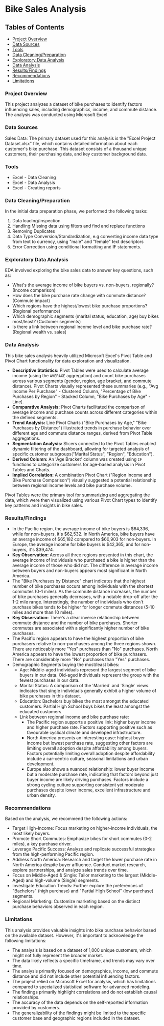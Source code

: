 # Bike Sales Analysis

## Tables of Contents

- [Project Overview](#project-overview)
- [Data Sources](#data-sources)
- [Tools](#tools)
- [Data Cleaning/Preparation](#data-cleaning/preparation)
- [Exploratory Data Analysis](#exploratory-data-analysis)
- [Data Analysis](#data-analysis)
- [Results/Findings](#results/findings)
- [Recommendations](#recommendations)
- [Limitations](#limitations)
### Project Overview
This project analyzes a dataset of bike purchases to identify factors influencing sales, including demographics, income, and commute distance. The analysis was conducted using Microsoft Excel

### Data Sources

Sales Data: The primary dataset used for this analysis is the "Excel Project Dataset.xlsx" file, which contains detailed information about each customer's bike purchase. This dataset consists of a thousand unique customers, their purchasing data, and key customer background data. 

### Tools

- Excel - Data Cleaning
- Excel - Data Analysis
- Excel - Creating reports

### Data Cleaning/Preparation
In the initial data preparation phase, we performed the following tasks: 
1. Data loading/Inspection
2. Handling Missing data using filters and find and replace functions
3. Removing Duplicates
4. Data Type Conversion/Standardization, e.g converting income data type from text to currency, using "male" and "female" text descriptors
5. Error Correction using conditional formatting and IF statements.

### Exploratory Data Analysis

EDA involved exploring the bike sales data to answer key questions, such as:

- What's the average income of bike buyers vs. non-buyers, regionally? (Income comparison)
- How does the bike purchase rate change with commute distance? (Commute impact)
- Which regions have the highest/lowest bike purchase proportions? (Regional performance)
- Which demographic segments (marital status, education, age) buy bikes most/least? (Customer segments)
- Is there a link between regional income level and bike purchase rate? (Regional wealth vs. sales)

### Data Analysis

This bike sales analysis heavily utilized Microsoft Excel's Pivot Table and Pivot Chart functionality for data exploration and visualization.

* **Descriptive Statistics:** Pivot Tables were used to calculate average income (using the `AVERAGE` aggregation) and count bike purchases across various segments (gender, region, age bracket, and commute distance). Pivot Charts visually represented these summaries (e.g., "Avg Income Per Purchase" - Clustered Column, "Percentage of Bike Purchases by Region" - Stacked Column, "Bike Purchases by Age" - Line).
* **Comparative Analysis:** Pivot Charts facilitated the comparison of average income and purchase counts across different categories within the defined segments.
* **Trend Analysis:** Line Pivot Charts ("Bike Purchases by Age," "Bike Purchases by Distance") illustrated trends in purchase behavior over different age and commute distance ranges, derived from Pivot Table aggregations.
* **Segmentation Analysis:** Slicers connected to the Pivot Tables enabled dynamic filtering of the dashboard, allowing for targeted analysis of specific customer subgroups("Marital Status", "Region", "Education").
* **Derived Column:** An 'Age Bracket' column was created using `IF` functions to categorize customers for age-based analysis in Pivot Tables and Charts.
* **Implied Correlation:** A combination Pivot Chart ("Region Income and Bike Purchase Comparison") visually suggested a potential relationship between regional income levels and bike purchase volume.

Pivot Tables were the primary tool for summarizing and aggregating the data, which were then visualized using various Pivot Chart types to identify key patterns and insights in bike sales.

### Results/Findings
- In the Pacific region, the average income of bike buyers is $64,336, while for non-buyers, it's $62,532. In North America, bike buyers have an average income of $65,182 compared to $60,903 for non-buyers. In Europe, the average income for bike buyers is $42,365, and for non-buyers, it's $39,474.
- **Key Observation:** Across all three regions presented in this chart, the average income of individuals who purchased a bike is higher than the average income of those who did not. The difference in average income between buyers and non-buyers appears most significant in North America.
- The "Bike Purchases by Distance" chart indicates that the highest number of bike purchases occurs among individuals with the shortest commutes (0-1 miles). As the commute distance increases, the number of bike purchases generally decreases, with a notable drop-off after the 1-2 mile range. Interestingly, the number of individuals who don't purchase bikes tends to be higher for longer commute distances (5-10 miles and more than 10 miles).
- **Key Observation:** There's a clear inverse relationship between commute distance and the number of bike purchases. Shorter commutes are associated with a significantly higher number of bike purchases.
- The Pacific region appears to have the highest proportion of bike purchasers relative to non-purchasers among the three regions shown. There are noticeably more "Yes" purchases than "No" purchases. North America appears to have the lowest proportion of bike purchasers. There are considerably more "No" purchases than "Yes" purchases.
- Demographic Segments buying the most/least bikes:
  - Age: Middle-aged individuals represent the largest segment of bike buyers in our data. Old-aged individuals represent the group with the fewest purchases in our data.
  - Marital Status: A comparison of the 'Married' and 'Single' views indicates that single individuals generally exhibit a higher volume of bike purchases in this dataset.
  - Education: Bachelors buy bikes the most amongst the educated customers. Partial High School buys bikes the least amongst the educated customers.
  - Link between regional income and bike purchase rate:
     - The Pacific region supports a positive link: higher buyer income and higher purchase rate. Factors supporting positive such as favourable cyclical climate and developed infrastructure.
     - North America presents an interesting case: highest buyer income but lowest purchase rate, suggesting other factors are limiting overall adoption despite affordability among buyers. Factors potentially limiting overall adoption despite affordability include a car-centric culture, seasonal limitations and urban development.
     - Europe also shows a nuanced relationship: lower buyer income but a moderate purchase rate, indicating that factors beyond just buyer income are likely driving purchases. Factors include a strong cycling culture supporting consistent yet moderate purchases despite lower income, excellent infrastructure and urban density.

### Recommendations 

Based on the analysis, we recommend the following actions: 
- Target High-Income: Focus marketing on higher-income individuals, the most likely buyers.
- Promote Short Commutes: Emphasize bikes for short commutes (0-2 miles), a key purchase driver.
- Leverage Pacific Success: Analyze and replicate successful strategies from the high-performing Pacific region.
- Address North America: Research and target the lower purchase rate in North America despite buyer affluence. Conduct market research, explore partnerships, and analyze sales trends over time.
- Focus on Middle-Aged & Single: Tailor marketing to the largest (Middle-Aged) and high-volume (Single) segments.
- Investigate Education Trends: Further explore the preferences of "Bachelors" (high purchase) and "Partial High School" (low purchase) segments.
- Regional Marketing: Customize marketing based on the distinct purchase behaviors observed in each region.

### Limitations

This analysis provides valuable insights into bike purchase behavior based on the available dataset. However, it's important to acknowledge the following limitations:

* The analysis is based on a dataset of 1,000 unique customers, which might not fully represent the broader market.
* The data likely reflects a specific timeframe, and trends may vary over time.
* The analysis primarily focused on demographics, income, and commute distance and did not include other potential influencing factors.
* The project relied on Microsoft Excel for analysis, which has limitations compared to specialized statistical software for advanced modeling.
* The findings primarily highlight correlations and do not establish causal relationships.
* The accuracy of the data depends on the self-reported information provided by customers.
* The generalizability of the findings might be limited to the specific customer base and geographic regions included in the dataset.
